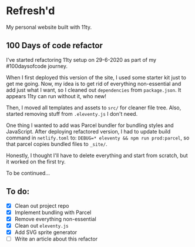 # Refresh'd

My personal website built with 11ty.

## 100 Days of code refactor

I've started refactoring 11ty setup on 29-6-2020 as part of my #100daysofcode journey.

When I first deployed this version of the site, I used some starter kit just to get me going. Now, my idea is to
get rid of everything non-essential and add just what I want, so I cleaned out `dependencies` from `package.json`.
It appears 11ty can run without it, who new!

Then, I moved all templates and assets to `src/` for cleaner file tree. Also, started removing stuff from `.eleventy.js`
I don't need.

One thing I wanted to add was Parcel bundler for bundling styles and JavaScript. After deploying refactored version,
I had to update build command in `netlify.toml` to: `DEBUG=* eleventy && npm run prod:parcel`, so that parcel copies
bundled files to `_site/`.

Honestly, I thought I'll have to delete everything and start from scratch, but it worked on the first try.

To be continued...

## To do:

- [x] Clean out project repo
- [x] Implement bundling with Parcel
- [x] Remove everything non-essential
- [x] Clean out `eleventy.js`
- [x] Add SVG sprite generator
- [ ] Write an article about this refactor
